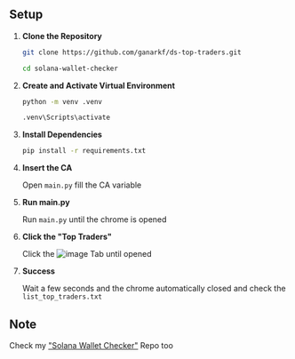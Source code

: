 ## Setup

1. **Clone the Repository**

   ```bash
   git clone https://github.com/ganarkf/ds-top-traders.git
   ```
   ```bash
   cd solana-wallet-checker
   ```

2. **Create and Activate Virtual Environment**

   ```bash
   python -m venv .venv
   ```
   ```bash
   .venv\Scripts\activate
   ```

3. **Install Dependencies**

   ```bash
   pip install -r requirements.txt
   ```

3. **Insert the CA**

   Open `main.py` fill the CA variable

4. **Run main.py**

   Run `main.py` until the chrome is opened

5. **Click the "Top Traders"**

   Click the ![image](https://github.com/user-attachments/assets/3ff03991-ba61-469b-96f2-4e15f8d5edf0) Tab until opened

6. **Success**

   Wait a few seconds and the chrome automatically closed and check the `list_top_traders.txt`

## Note

Check my ["Solana Wallet Checker"](https://github.com/ganarkf/solana-wallet-checker) Repo too

